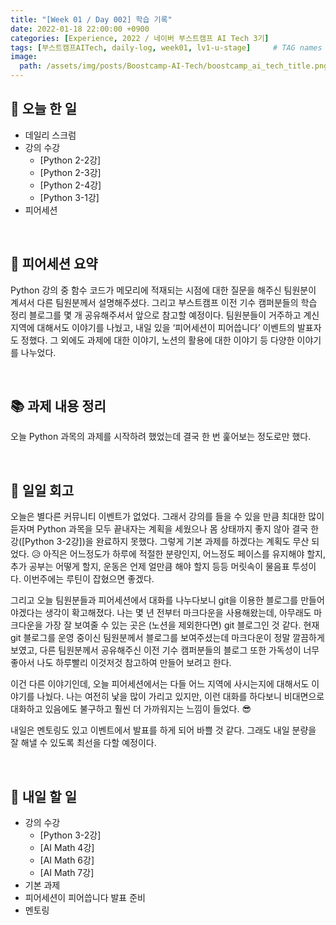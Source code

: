 ```yaml
---
title: "[Week 01 / Day 002] 학습 기록"
date: 2022-01-18 22:00:00 +0900
categories: [Experience, 2022 / 네이버 부스트캠프 AI Tech 3기]
tags: [부스트캠프AITech, daily-log, week01, lv1-u-stage]     # TAG names should always be lowercase
image: 
  path: /assets/img/posts/Boostcamp-AI-Tech/boostcamp_ai_tech_title.png
---
```

## **📝 오늘 한 일**
- 데일리 스크럼
- 강의 수강
    - [Python 2-2강]
    - [Python 2-3강]
    - [Python 2-4강]
    - [Python 3-1강]
- 피어세션

<br>

## **👥 피어세션 요약**
Python 강의 중 함수 코드가 메모리에 적재되는 시점에 대한 질문을 해주신 팀원분이 계셔서 다른 팀원분께서 설명해주셨다. 그리고 부스트캠프 이전 기수 캠퍼분들의 학습 정리 블로그를 몇 개 공유해주셔서 앞으로 참고할 예정이다. 팀원분들이 거주하고 계신 지역에 대해서도 이야기를 나눴고, 내일 있을 ‘피어세션이 피어씁니다’ 이벤트의 발표자도 정했다. 그 외에도 과제에 대한 이야기, 노션의 활용에 대한 이야기 등 다양한 이야기를 나누었다.

<br>

## **📚 과제 내용 정리**
오늘 Python 과목의 과제를 시작하려 했었는데 결국 한 번 훑어보는 정도로만 했다. 

<br>

## **🐾 일일 회고**
오늘은 별다른 커뮤니티 이벤트가 없었다. 그래서 강의를 들을 수 있을 만큼 최대한 많이 듣자며 Python 과목을 모두 끝내자는 계획을 세웠으나 몸 상태까지 좋지 않아 결국 한 강([Python 3-2강])을 완료하지 못했다. 그렇게 기본 과제를 하겠다는 계획도 무산 되었다. 😥 아직은 어느정도가 하루에 적절한 분량인지, 어느정도 페이스를 유지해야 할지, 추가 공부는 어떻게 할지, 운동은 언제 얼만큼 해야 할지 등등 머릿속이 물음표 투성이다. 이번주에는 루틴이 잡혔으면 좋겠다.

그리고 오늘 팀원분들과 피어세션에서 대화를 나누다보니 git을 이용한 블로그를 만들어야겠다는 생각이 확고해졌다. 나는 몇 년 전부터 마크다운을 사용해왔는데, 아무래도 마크다운을 가장 잘 보여줄 수 있는 곳은 (노션을 제외한다면) git 블로그인 것 같다. 현재 git 블로그를 운영 중이신 팀원분께서 블로그를 보여주셨는데 마크다운이 정말 깔끔하게 보였고, 다른 팀원분께서 공유해주신 이전 기수 캠퍼분들의 블로그 또한 가독성이 너무 좋아서 나도 하루빨리 이것저것 참고하여 만들어 보려고 한다.

이건 다른 이야기인데, 오늘 피어세션에서는 다들 어느 지역에 사시는지에 대해서도 이야기를 나눴다. 나는 여전히 낯을 많이 가리고 있지만, 이런 대화를 하다보니 비대면으로 대화하고 있음에도 불구하고 훨씬 더 가까워지는 느낌이 들었다. 😎

내일은 멘토링도 있고 이벤트에서 발표를 하게 되어 바쁠 것 같다. 그래도 내일 분량을 잘 해낼 수 있도록 최선을 다할 예정이다.

<br>

## **🚀 내일 할 일**
- 강의 수강
    - [Python 3-2강]
    - [AI Math 4강]
    - [AI Math 6강]
    - [AI Math 7강]
- 기본 과제
- 피어세션이 피어씁니다 발표 준비
- 멘토링